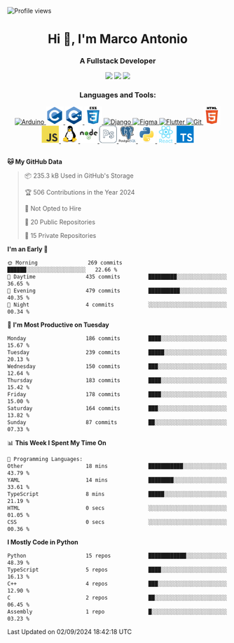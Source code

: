 <p align="left">
  <img src="https://komarev.com/ghpvc/?username=marco-antonio-rodrigues&label=Profile%20views&color=0e75b6&style=flat" alt="Profile views" />
</p>

<h1 align="center">Hi 👋, I'm Marco Antonio</h1>
<h3 align="center">A Fullstack Developer</h3>

<div align="center">
  <a href="https://linkedin.com/in/marco-antonio-rodrigues-gomes-de-souza" target="_blank"><img src="https://img.shields.io/badge/LinkedIn-0077B5?style=for-the-badge&logo=linkedin&logoColor=white" target="_blank"></a> 
  <a href = "mailto:marcoantoniorodriguesdev@gmail.com"><img src="https://img.shields.io/badge/-Gmail-%23333?style=for-the-badge&logo=gmail&logoColor=white" target="_blank"></a>
  <a href = "https://t.me/dev_marcoglg"><img src="https://img.shields.io/badge/Telegram-2CA5E0?style=for-the-badge&logo=telegram&logoColor=white" target="_blank"></a>
</div>

<div align="center">  
  <h3 align="center">Languages and Tools:</h3>
  <a href="https://www.arduino.cc/" target="_blank" rel="noreferrer">
    <img src="https://cdn.worldvectorlogo.com/logos/arduino-1.svg" alt="Arduino" width="40" height="40"/>
  </a>
  <a href="https://www.cprogramming.com/" target="_blank" rel="noreferrer">
    <img src="https://raw.githubusercontent.com/devicons/devicon/master/icons/c/c-original.svg" alt="C" width="40" height="40"/>
  </a>
  <a href="https://www.w3schools.com/cpp/" target="_blank" rel="noreferrer">
    <img src="https://raw.githubusercontent.com/devicons/devicon/master/icons/cplusplus/cplusplus-original.svg" alt="C++" width="40" height="40"/>
  </a>
  <a href="https://www.w3schools.com/css/" target="_blank" rel="noreferrer">
    <img src="https://raw.githubusercontent.com/devicons/devicon/master/icons/css3/css3-original-wordmark.svg" alt="CSS3" width="40" height="40"/>
  </a>
  <a href="https://www.djangoproject.com/" target="_blank" rel="noreferrer">
    <img src="https://cdn.worldvectorlogo.com/logos/django.svg" alt="Django" width="40" height="40"/>
  </a>
  <a href="https://www.figma.com/" target="_blank" rel="noreferrer">
    <img src="https://www.vectorlogo.zone/logos/figma/figma-icon.svg" alt="Figma" width="40" height="40"/>
  </a>
  <a href="https://flutter.dev" target="_blank" rel="noreferrer">
    <img src="https://www.vectorlogo.zone/logos/flutterio/flutterio-icon.svg" alt="Flutter" width="40" height="40"/>
  </a>
  <a href="https://git-scm.com/" target="_blank" rel="noreferrer">
    <img src="https://www.vectorlogo.zone/logos/git-scm/git-scm-icon.svg" alt="Git" width="40" height="40"/>
  </a>
  <a href="https://www.w3.org/html/" target="_blank" rel="noreferrer">
    <img src="https://raw.githubusercontent.com/devicons/devicon/master/icons/html5/html5-original-wordmark.svg" alt="HTML5" width="40" height="40"/>
  </a>
  <a href="https://developer.mozilla.org/en-US/docs/Web/JavaScript" target="_blank" rel="noreferrer">
    <img src="https://raw.githubusercontent.com/devicons/devicon/master/icons/javascript/javascript-original.svg" alt="JavaScript" width="40" height="40"/>
  </a>
  <a href="https://www.linux.org/" target="_blank" rel="noreferrer">
    <img src="https://raw.githubusercontent.com/devicons/devicon/master/icons/linux/linux-original.svg" alt="Linux" width="40" height="40"/>
  </a>
  <a href="https://nodejs.org" target="_blank" rel="noreferrer">
    <img src="https://raw.githubusercontent.com/devicons/devicon/master/icons/nodejs/nodejs-original-wordmark.svg" alt="Node.js" width="40" height="40"/>
  </a>
  <a href="https://www.photoshop.com/en" target="_blank" rel="noreferrer">
    <img src="https://raw.githubusercontent.com/devicons/devicon/master/icons/photoshop/photoshop-line.svg" alt="Photoshop" width="40" height="40"/>
  </a>
  <a href="https://www.postgresql.org" target="_blank" rel="noreferrer">
    <img src="https://raw.githubusercontent.com/devicons/devicon/master/icons/postgresql/postgresql-original-wordmark.svg" alt="PostgreSQL" width="40" height="40"/>
  </a>
  <a href="https://www.python.org" target="_blank" rel="noreferrer">
    <img src="https://raw.githubusercontent.com/devicons/devicon/master/icons/python/python-original.svg" alt="Python" width="40" height="40"/>
  </a>
  <a href="https://reactjs.org/" target="_blank" rel="noreferrer">
    <img src="https://raw.githubusercontent.com/devicons/devicon/master/icons/react/react-original-wordmark.svg" alt="React" width="40" height="40"/>
  </a>
  <a href="https://www.typescriptlang.org/" target="_blank" rel="noreferrer">
    <img src="https://raw.githubusercontent.com/devicons/devicon/master/icons/typescript/typescript-original.svg" alt="TypeScript" width="40" height="40"/>
  </a>
</div>

<br/>

<!--START_SECTION:waka-->
**🐱 My GitHub Data** 

> 📦 235.3 kB Used in GitHub's Storage 
 > 
> 🏆 506 Contributions in the Year 2024
 > 
> 🚫 Not Opted to Hire
 > 
> 📜 20 Public Repositories 
 > 
> 🔑 15 Private Repositories 
 > 
**I'm an Early 🐤** 

```text
🌞 Morning                269 commits         ██████░░░░░░░░░░░░░░░░░░░   22.66 % 
🌆 Daytime                435 commits         █████████░░░░░░░░░░░░░░░░   36.65 % 
🌃 Evening                479 commits         ██████████░░░░░░░░░░░░░░░   40.35 % 
🌙 Night                  4 commits           ░░░░░░░░░░░░░░░░░░░░░░░░░   00.34 % 
```
📅 **I'm Most Productive on Tuesday** 

```text
Monday                   186 commits         ████░░░░░░░░░░░░░░░░░░░░░   15.67 % 
Tuesday                  239 commits         █████░░░░░░░░░░░░░░░░░░░░   20.13 % 
Wednesday                150 commits         ███░░░░░░░░░░░░░░░░░░░░░░   12.64 % 
Thursday                 183 commits         ████░░░░░░░░░░░░░░░░░░░░░   15.42 % 
Friday                   178 commits         ████░░░░░░░░░░░░░░░░░░░░░   15.00 % 
Saturday                 164 commits         ███░░░░░░░░░░░░░░░░░░░░░░   13.82 % 
Sunday                   87 commits          ██░░░░░░░░░░░░░░░░░░░░░░░   07.33 % 
```


📊 **This Week I Spent My Time On** 

```text
💬 Programming Languages: 
Other                    18 mins             ███████████░░░░░░░░░░░░░░   43.79 % 
YAML                     14 mins             ████████░░░░░░░░░░░░░░░░░   33.61 % 
TypeScript               8 mins              █████░░░░░░░░░░░░░░░░░░░░   21.19 % 
HTML                     0 secs              ░░░░░░░░░░░░░░░░░░░░░░░░░   01.05 % 
CSS                      0 secs              ░░░░░░░░░░░░░░░░░░░░░░░░░   00.36 % 
```

**I Mostly Code in Python** 

```text
Python                   15 repos            ████████████░░░░░░░░░░░░░   48.39 % 
TypeScript               5 repos             ████░░░░░░░░░░░░░░░░░░░░░   16.13 % 
C++                      4 repos             ███░░░░░░░░░░░░░░░░░░░░░░   12.90 % 
C                        2 repos             ██░░░░░░░░░░░░░░░░░░░░░░░   06.45 % 
Assembly                 1 repo              █░░░░░░░░░░░░░░░░░░░░░░░░   03.23 % 
```




 Last Updated on 02/09/2024 18:42:18 UTC
<!--END_SECTION:waka-->
